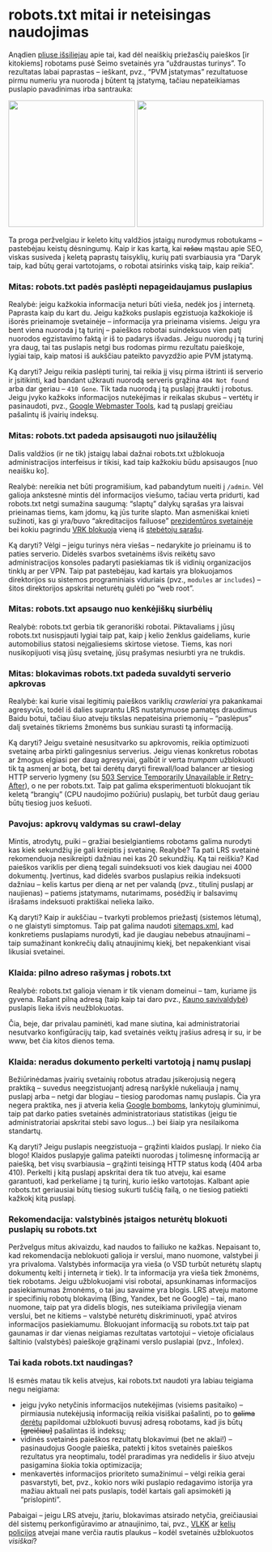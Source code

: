 # robots.txt mitai ir neteisingas naudojimas

<p>Anądien <a href="https://plus.google.com/100293756761145273349/posts/BAaQjp2bjns">pliuse išsiliejau</a> apie tai, kad dėl neaiškių priežasčių paieškos [ir kitokiems] robotams pusė Seimo svetainės yra “uždraustas turinys”. To rezultatas labai paprastas – ieškant, pvz., “PVM įstatymas” rezultatuose pirmu numeriu yra nuoroda į būtent tą įstatymą, tačiau nepateikiamas puslapio pavadinimas irba santrauka:</p>
<p style="text-align:center;"><a href="https://www.dominykas.lt/uploads/2013/02/pvm-istatymas-google.png"><img src="https://www.dominykas.lt/uploads/2013/02/pvm-istatymas-google.png" alt="" title="Google paieškos rezultatas" width="250" class="aligncenter size-medium wp-image-428"></a> <a href="https://www.dominykas.lt/uploads/2013/02/pvm-istatymas-bing.png"><img src="https://www.dominykas.lt/uploads/2013/02/pvm-istatymas-bing.png" alt="" title="Bing paieškos rezultatas" width="250"></a></p>
<p>Ta proga peržvelgiau ir keleto kitų valdžios įstaigų nurodymus robotukams – pastebėjau keistų dėsningumų. Kaip ir kas kartą, kai <del>rašau</del> mąstau apie SEO, viskas susiveda į keletą paprastų taisyklių, kurių pati svarbiausia yra “Daryk taip, kad būtų gerai vartotojams, o robotai atsirinks viską taip, kaip reikia”.<br>
<span id="more-426"></span></p>
<h3>Mitas: robots.txt padės paslėpti nepageidaujamus puslapius</h3>
<p>Realybė: jeigu kažkokia informacija neturi būti vieša, nedėk jos į internetą. Paprasta kaip du kart du. Jeigu kažkoks puslapis egzistuoja kažkokioje iš išorės prieinamoje svetainėje – informacija yra prieinama visiems. Jeigu yra bent viena nuoroda į tą turinį – paieškos robotai suindeksuos vien patį nuorodos egzistavimo faktą ir iš to padarys išvadas. Jeigu nuorodų į tą turinį yra daug, tai tas puslapis netgi bus rodomas pirmu rezultatu paieškoje, lygiai taip, kaip matosi iš aukščiau pateikto pavyzdžio apie PVM įstatymą.</p>
<p>Ką daryti? Jeigu reikia paslėpti turinį, tai reikia jį visų pirma ištrinti iš serverio ir įsitikinti, kad bandant užkrauti nuorodą serveris grąžina <code>404 Not found</code> arba dar geriau – <code>410 Gone</code>. Tik tada nuorodą į tą puslapį įtraukti į robotus. Jeigu įvyko kažkoks informacijos nutekėjimas ir reikalas skubus – vertėtų ir pasinaudoti, pvz., <a href="https://www.google.com/webmasters/tools">Google Webmaster Tools</a>, kad tą puslapį greičiau pašalintų iš įvairių indeksų.</p>
<h3>Mitas: robots.txt padeda apsisaugoti nuo įsilaužėlių</h3>
<p>Dalis valdžios (ir ne tik) įstaigų labai dažnai robots.txt užblokuoja administracijos interfeisus ir tikisi, kad taip kažkokiu būdu apsisaugos [nuo neaišku ko]. </p>
<p>Realybė: nereikia net būti programišium, kad pabandytum nueiti į <code>/admin</code>. Vėl galioja ankstesnė mintis dėl informacijos viešumo, tačiau verta pridurti, kad robots.txt netgi sumažina saugumą: “slaptų” dalykų sąrašas yra laisvai prieinamas tiems, kam įdomu, ką jūs turite slapto. Man asmeniškai knieti sužinoti, kas gi yra/buvo “akreditacijos failuose” <a href="http://www.president.lt/robots.txt">prezidentūros svetainėje</a> bei kokiu pagrindu <a href="http://www.vrk.lt/robots.txt">VRK blokuoja</a> vieną iš <a href="http://www.vrk.lt/rinkimai/409_lt/Apygardos/Apygarda7137/StebetojaiApygardos7137.html">stebėtojų sąrašų</a>.</p>
<p>Ką daryti? Vėlgi – jeigu turinys nėra viešas – nedarykite jo prieinamu iš to paties serverio. Didelės svarbos svetainėms išvis reikėtų savo administracijos konsoles padaryti pasiekiamas tik iš vidinių organizacijos tinklų ar per VPN. Taip pat pastebėjau, kad kartais yra blokuojamos direktorijos su sistemos programiniais viduriais (pvz., <code>modules</code> ar <code>includes</code>) – šitos direktorijos apskritai neturėtų gulėti po “web root”.</p>
<h3>Mitas: robots.txt apsaugo nuo kenkėjiškų siurbėlių</h3>
<p>Realybė: robots.txt gerbia tik geranoriški robotai. Piktavaliams į jūsų robots.txt nusispjauti lygiai taip pat, kaip į kelio ženklus gaideliams, kurie automobilius statosi neįgaliesiems skirtose vietose. Tiems, kas nori nusikopijuoti visą jūsų svetainę, jūsų prašymas nesiurbti yra ne trukdis.</p>
<h3>Mitas: blokavimas robots.txt padeda suvaldyti serverio apkrovas</h3>
<p>Realybė: kai kurie visai legitimių paieškos variklių <i>crawleriai</i> yra pakankamai agresyvūs, todėl iš dalies suprantu LRS nustatymuose pamatęs draudimus Baidu botui, tačiau šiuo atveju tikslas nepateisina priemonių – “paslėpus” dalį svetainės tikriems žmonėms bus sunkiau surasti tą informaciją.</p>
<p>Ką daryti? Jeigu svetainė nesusitvarko su apkrovomis, reikia optimizuoti svetainę arba pirkti galingesnius serverius. Jeigu vienas konkretus robotas ar žmogus elgiasi per daug agresyviai, galbūt ir verta <em>trumpam</em> užblokuoti tik tą asmenį ar botą, bet tai derėtų daryti firewall/load balancer ar tiesiog HTTP serverio lygmeny (su <a href="http://googlewebmastercentral.blogspot.com/2011/01/how-to-deal-with-planned-site-downtime.html">503 Service Temporarily Unavailable ir Retry-After</a>), o ne per robots.txt. Taip pat galima eksperimentuoti blokuojant tik keletą “brangių” (CPU naudojimo požiūriu) puslapių, bet turbūt daug geriau būtų tiesiog juos kešuoti.</p>
<h3>Pavojus: apkrovų valdymas su crawl-delay</h3>
<p>Mintis, atrodytų, puiki – gražiai besielgiantiems robotams galima nurodyti kas kiek sekundžių jie gali kreiptis į svetainę. Realybė? Ta pati LRS svetainė rekomenduoja nesikreipti dažniau nei kas 20 sekundžių. Ką tai reiškia? Kad paieškos variklis per dieną tegali suindeksuoti vos kiek daugiau nei 4000 dokumentų. Įvertinus, kad didelės svarbos puslapius reikia indeksuoti dažniau – kelis kartus per dieną ar net per valandą (pvz., titulinį puslapį ar naujienas) – patiems įstatymams, nutarimams, posėdžių ir balsavimų išrašams indeksuoti praktiškai nelieka laiko.</p>
<p>Ką daryti? Kaip ir aukščiau – tvarkyti problemos priežastį (sistemos lėtumą), o ne glaistyti simptomus. Taip pat galima naudoti <a href="http://www.sitemaps.org/protocol.html">sitemaps.xml</a>, kad konkretiems puslapiams nurodyti, kad jie daugiau nebebus atnaujinami – taip sumažinant konkrečių dalių atnaujinimų kiekį, bet nepakenkiant visai likusiai svetainei.</p>
<h3>Klaida: pilno adreso rašymas į robots.txt</h3>
<p>Realybė: robots.txt galioja vienam ir tik vienam domeinui – tam, kuriame jis gyvena. Rašant pilną adresą (taip kaip tai daro pvz., <a href="http://www.kaunas.lt/robots.txt">Kauno savivaldybė</a>) puslapis lieka išvis neužblokuotas.</p>
<p>Čia, beje, dar privalau paminėti, kad mane siutina, kai administratoriai nesutvarko konfigūracijų taip, kad svetainės veiktų įrašius adresą ir su, ir be www, bet čia kitos dienos tema.</p>
<h3>Klaida: neradus dokumento perkelti vartotoją į namų puslapį</h3>
<p>Bežiūrinėdamas įvairių svetainių robotus atradau įsikerojusią negerą praktiką – suvedus neegzistuojantį adresą naršyklė nukeliauja į namų puslapį arba – netgi dar blogiau – tiesiog parodomas namų puslapis. Čia yra negera praktika, nes ji atveria kelia <a href="http://en.wikipedia.org/wiki/Google_bomb">Google bomboms</a>, lankytojų gluminimui, taip pat darko paties svetainės administratoriaus statistikas (jeigu tie administratoriai apskritai stebi savo logus…) bei šiaip yra nesilaikoma standartų.</p>
<p>Ką daryti? Jeigu puslapis neegzistuoja – grąžinti klaidos puslapį. Ir nieko čia blogo! Klaidos puslapyje galima pateikti nuorodas į tolimesnę informaciją ar paiešką, bet visų svarbiausia – grąžinti teisingą HTTP status kodą (404 arba 410).  Perkelti į kitą puslapį apskritai dera tik tuo atveju, kai esame garantuoti, kad perkeliame į tą turinį, kurio ieško vartotojas. Kalbant apie robots.txt geriausiai būtų tiesiog sukurti tuščią failą, o ne tiesiog patiekti kažkokį kitą puslapį.</p>
<h3>Rekomendacija: valstybinės įstaigos neturėtų blokuoti puslapių su robots.txt</h3>
<p>Peržvelgus mitus akivaizdu, kad naudos to failiuko ne kažkas. Nepaisant to, kad rekomendacija neblokuoti galioja ir verslui, mano nuomone, valstybei ji yra privaloma. Valstybės informacija yra vieša (o VSD turbūt neturėtų slaptų dokumentų kelti į internetą ir tiek). Ir ta informacija yra vieša tiek žmonėms, tiek robotams. Jeigu užblokuojami visi robotai, apsunkinamas informacijos pasiekiamumas žmonėms, o tai jau savaime yra blogis. LRS atveju matome ir specifinių robotų blokavimą (Bing, Yandex, bet ne Google) – tai, mano nuomone, taip pat yra didelis blogis, nes suteikiama privilegija vienam verslui, bet ne kitiems – valstybė neturėtų diskriminuoti, ypač atviros informacijos pasiekiamumu. Blokuojant informaciją su robots.txt taip pat gaunamas ir dar vienas neigiamas rezultatas vartotojui – vietoje oficialaus šaltinio (valstybės) paieškoje grąžinami verslo puslapiai (pvz., Infolex).</p>
<h3>Tai kada robots.txt naudingas?</h3>
<p>Iš esmės matau tik kelis atvejus, kai robots.txt naudoti yra labiau teigiama negu neigiama:</p>
<ul>
<li>jeigu įvyko netyčinis informacijos nutekėjimas (visiems pasitaiko) – pirmiausia nutekėjusią informaciją reikia visiškai pašalinti, po to <del>galima</del> <a href="http://support.google.com/webmasters/bin/answer.py?hl=en&amp;answer=1663419">derėtų</a> papildomai užblokuoti buvusį adresą robotams, kad jis būtų <del>[greičiau]</del> pašalintas iš indeksų;</li>
<li>vidinės svetainės paieškos rezultatų blokavimui (bet ne aklai!) – pasinaudojus Google paieška, patekti į kitos svetainės paieškos rezultatus yra neoptimalu, todėl praradimas yra nedidelis ir šiuo atveju pasigamina šiokia tokia optimizacija;</li>
<li>menkavertės informacijos prioriteto sumažinimui – vėlgi reikia gerai pasvarstyti, bet, pvz., kokio nors wiki puslapio redagavimo istorija yra mažiau aktuali nei pats puslapis, todėl kartais gali apsimokėti ją “prislopinti”.</li>
</ul>
<p>Pabaigai – jeigu LRS atveju, įtariu, blokavimas atsirado netyčia, greičiausiai dėl sistemų perkonfigūravimo ar atnaujinimo, tai, pvz., <a href="http://www.vlkk.lt/robots.txt">VLKK</a> ar <a href="http://www.lkpt.lt/robots.txt">kelių policijos</a> atvejai mane verčia rautis plaukus – kodėl svetainės užblokuotos <em>visiškai</em>?</p>